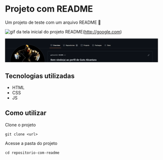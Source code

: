 # Projeto com README
Um projeto de teste com um arquivo README 🚀

 <img src="https://i.gifer.com/JL0t.gif" alt="gif da tela inicial do projeto README"/>(http://google.com)

 <p align="center">
  <img src="./tela.gif" alt="teste"  />
</p>



## Tecnologias utilizadas
- HTML
- CSS
- JS

## Como utilizar

Clone o projeto
```
git clone <url>
```

Acesse a pasta do projeto
```
cd repositorio-com-readme
```